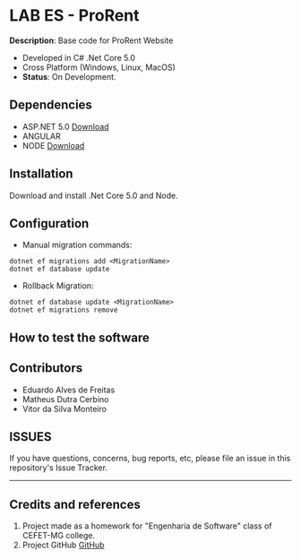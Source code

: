 # LAB ES - ProRent

**Description**:  Base code for ProRent Website
  - Developed in C# .Net Core 5.0
  - Cross Platform (Windows, Linux, MacOS)
  - **Status**:  On Development.

## Dependencies
  - ASP.NET 5.0 [Download](https://dotnet.microsoft.com/download)
  - ANGULAR
  - NODE [Download](https://nodejs.org/en/download/)

## Installation
Download and install .Net Core 5.0 and Node.

## Configuration
- Manual migration commands:
````batch
dotnet ef migrations add <MigrationName>
dotnet ef database update
```` 
- Rollback Migration:
````batch
dotnet ef database update <MigrationName>
dotnet ef migrations remove
```` 

## How to test the software


## Contributors
- Eduardo Alves de Freitas
- Matheus Dutra Cerbino
- Vitor da Silva Monteiro

## ISSUES

If you have questions, concerns, bug reports, etc, please file an issue in this repository's Issue Tracker.

----

## Credits and references

1. Project made as a homework for "Engenharia de Software" class of CEFET-MG college.
2. Project GitHub [GitHub](https://github.com/EngSoftCFT/EngSoftCFTRepo)
